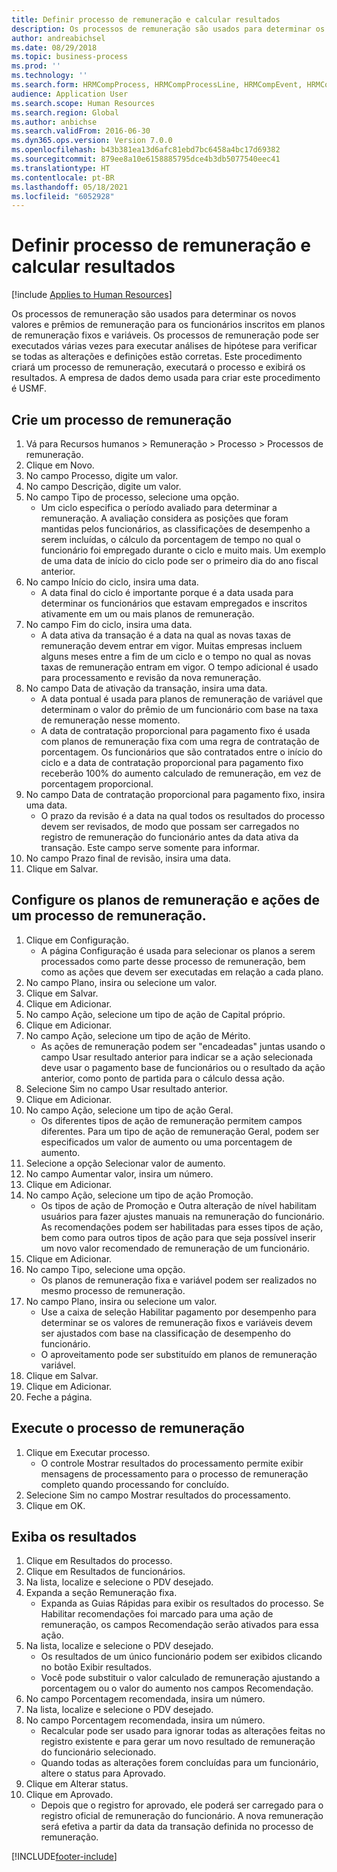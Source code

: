 ```yaml
---
title: Definir processo de remuneração e calcular resultados
description: Os processos de remuneração são usados para determinar os novos valores e prêmios de remuneração para os funcionários inscritos em planos de remuneração fixos e variáveis.
author: andreabichsel
ms.date: 08/29/2018
ms.topic: business-process
ms.prod: ''
ms.technology: ''
ms.search.form: HRMCompProcess, HRMCompProcessLine, HRMCompEvent, HRMCompEventEmpl, HcmCompensationWorkspace
audience: Application User
ms.search.scope: Human Resources
ms.search.region: Global
ms.author: anbichse
ms.search.validFrom: 2016-06-30
ms.dyn365.ops.version: Version 7.0.0
ms.openlocfilehash: b43b381ea13d6afc81ebd7bc6458a4bc17d69382
ms.sourcegitcommit: 879ee8a10e6158885795dce4b3db5077540eec41
ms.translationtype: HT
ms.contentlocale: pt-BR
ms.lasthandoff: 05/18/2021
ms.locfileid: "6052928"
---
```

# <a name="define-compensation-process-and-calculate-results"></a>Definir processo de remuneração e calcular resultados

[!include [Applies to Human Resources](../includes/applies-to-hr.md)]

Os processos de remuneração são usados para determinar os novos valores e prêmios de remuneração para os funcionários inscritos em planos de remuneração fixos e variáveis. Os processos de remuneração pode ser executados várias vezes para executar análises de hipótese para verificar se todas as alterações e definições estão corretas. Este procedimento criará um processo de remuneração, executará o processo e exibirá os resultados. A empresa de dados demo usada para criar este procedimento é USMF.


## <a name="create-a-compensation-process"></a>Crie um processo de remuneração
1. Vá para Recursos humanos > Remuneração > Processo > Processos de remuneração.
2. Clique em Novo.
3. No campo Processo, digite um valor.
4. No campo Descrição, digite um valor.
5. No campo Tipo de processo, selecione uma opção.
    * Um ciclo especifica o período avaliado para determinar a remuneração. A avaliação considera as posições que foram mantidas pelos funcionários, as classificações de desempenho a serem incluídas, o cálculo da porcentagem de tempo no qual o funcionário foi empregado durante o ciclo e muito mais. Um exemplo de uma data de início do ciclo pode ser o primeiro dia do ano fiscal anterior.  
6. No campo Início do ciclo, insira uma data.
    * A data final do ciclo é importante porque é a data usada para determinar os funcionários que estavam empregados e inscritos ativamente em um ou mais planos de remuneração.  
7. No campo Fim do ciclo, insira uma data.
    * A data ativa da transação é a data na qual as novas taxas de remuneração devem entrar em vigor. Muitas empresas incluem alguns meses entre a fim de um ciclo e o tempo no qual as novas taxas de remuneração entram em vigor. O tempo adicional é usado para processamento e revisão da nova remuneração.  
8. No campo Data de ativação da transação, insira uma data.
    * A data pontual é usada para planos de remuneração de variável que determinam o valor do prêmio de um funcionário com base na taxa de remuneração nesse momento.  
    * A data de contratação proporcional para pagamento fixo é usada com planos de remuneração fixa com uma regra de contratação de porcentagem.  Os funcionários que são contratados entre o início do ciclo e a data de contratação proporcional para pagamento fixo receberão 100% do aumento calculado de remuneração, em vez de porcentagem proporcional.  
9. No campo Data de contratação proporcional para pagamento fixo, insira uma data.
    * O prazo da revisão é a data na qual todos os resultados do processo devem ser revisados, de modo que possam ser carregados no registro de remuneração do funcionário antes da data ativa da transação. Este campo serve somente para informar.  
10. No campo Prazo final de revisão, insira uma data.
11. Clique em Salvar.

## <a name="setup-the-compensation-plans-and-actions-for-a-compensation-process"></a>Configure os planos de remuneração e ações de um processo de remuneração.
1. Clique em Configuração.
    * A página Configuração é usada para selecionar os planos a serem processados como parte desse processo de remuneração, bem como as ações que devem ser executadas em relação a cada plano.  
2. No campo Plano, insira ou selecione um valor.
3. Clique em Salvar.
4. Clique em Adicionar.
5. No campo Ação, selecione um tipo de ação de Capital próprio.
6. Clique em Adicionar.
7. No campo Ação, selecione um tipo de ação de Mérito.
    * As ações de remuneração podem ser "encadeadas" juntas usando o campo Usar resultado anterior para indicar se a ação selecionada deve usar o pagamento base de funcionários ou o resultado da ação anterior, como ponto de partida para o cálculo dessa ação.  
8. Selecione Sim no campo Usar resultado anterior.
9. Clique em Adicionar.
10. No campo Ação, selecione um tipo de ação Geral.
    * Os diferentes tipos de ação de remuneração permitem campos diferentes. Para um tipo de ação de remuneração Geral, podem ser especificados um valor de aumento ou uma porcentagem de aumento.  
11. Selecione a opção Selecionar valor de aumento.
12. No campo Aumentar valor, insira um número.
13. Clique em Adicionar.
14. No campo Ação, selecione um tipo de ação Promoção.
    * Os tipos de ação de Promoção e Outra alteração de nível habilitam usuários para fazer ajustes manuais na remuneração do funcionário. As recomendações podem ser habilitadas para esses tipos de ação, bem como para outros tipos de ação para que seja possível inserir um novo valor recomendado de remuneração de um funcionário.  
15. Clique em Adicionar.
16. No campo Tipo, selecione uma opção.
    * Os planos de remuneração fixa e variável podem ser realizados no mesmo processo de remuneração.  
17. No campo Plano, insira ou selecione um valor.
    * Use a caixa de seleção Habilitar pagamento por desempenho para determinar se os valores de remuneração fixos e variáveis devem ser ajustados com base na classificação de desempenho do funcionário.  
    * O aproveitamento pode ser substituído em planos de remuneração variável.  
18. Clique em Salvar.
19. Clique em Adicionar.
20. Feche a página.

## <a name="run-the-compensation-process"></a>Execute o processo de remuneração
1. Clique em Executar processo.
    * O controle Mostrar resultados do processamento permite exibir mensagens de processamento para o processo de remuneração completo quando processando for concluído.  
2. Selecione Sim no campo Mostrar resultados do processamento.
3. Clique em OK.

## <a name="view-the-results"></a>Exiba os resultados
1. Clique em Resultados do processo.
2. Clique em Resultados de funcionários.
3. Na lista, localize e selecione o PDV desejado.
4. Expanda a seção Remuneração fixa.
    * Expanda as Guias Rápidas para exibir os resultados do processo. Se Habilitar recomendações foi marcado para uma ação de remuneração, os campos Recomendação serão ativados para essa ação.  
5. Na lista, localize e selecione o PDV desejado.
    * Os resultados de um único funcionário podem ser exibidos clicando no botão Exibir resultados.  
    * Você pode substituir o valor calculado de remuneração ajustando a porcentagem ou o valor do aumento nos campos Recomendação.  
6. No campo Porcentagem recomendada, insira um número.
7. Na lista, localize e selecione o PDV desejado.
8. No campo Porcentagem recomendada, insira um número.
    * Recalcular pode ser usado para ignorar todas as alterações feitas no registro existente e para gerar um novo resultado de remuneração do funcionário selecionado.  
    * Quando todas as alterações forem concluídas para um funcionário, altere o status para Aprovado.  
9. Clique em Alterar status.
10. Clique em Aprovado.
    * Depois que o registro for aprovado, ele poderá ser carregado para o registro oficial de remuneração do funcionário. A nova remuneração será efetiva a partir da data da transação definida no processo de remuneração.  



[!INCLUDE[footer-include](../includes/footer-banner.md)]